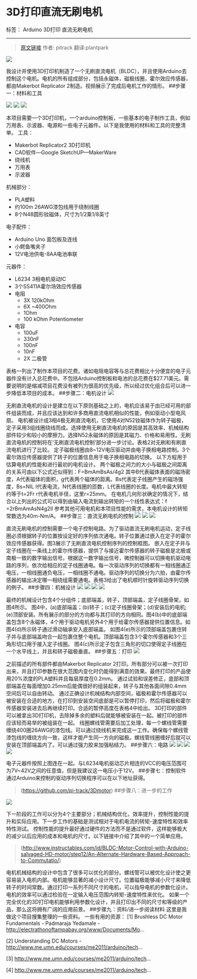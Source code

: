 # 3D打印直流无刷电机

标签： Arduino 3D打印  直流无刷电机

--- 
>[原文链接](http://makezine.com/projects/make-38-cameras-and-av/raspberry-pirate-radio/) 作者: pitrack  翻译:plantpark

![](http://doask.qiniudn.com/openbook10-3Dprint-brushless-motor-1.jpg)

我设计并使用3D打印机制造了一个无刷直流电机（BLDC），并且使用Arduino去控制这个电机。电机的所有组成部分，包括永磁体，磁极线圈，霍尔效应传感器，都由Makerbot Replicator 2制造。视频展示了完成后电机工作的情形。
##步骤一：材料和工具

![](./3Dprinter_images/2.jpg)
![](./3Dprinter_images/3.jpg)
![](./3Dprinter_images/4.jpg)

本项目需要一个3D打印机，一个arduino控制板，一些基本的电子制作工具，例如万用表、示波器、电源和一些电子元器件。以下是我使用的材料和工具的完整清单。
工具：

* Makerbot Replicator2 3D打印机
* CAD软件—Google SketchUP—MakerWare
* 绕线机
* 万用表
* 示波器

机械部分：

* PLA塑料
* 约100m 26AWG漆包线用于绕制线圈
* 8个N48圆形钕磁体，尺寸为1/2乘1/8英寸

电子配件：

* Arduino Uno 面包板及连线
* 小鳄鱼嘴夹子
* 12V电池供电-8AA电池串联

元器件：

* L6234 3相电机驱动IC
* 3个SS411A霍尔场效应传感器
* 电阻
  * 3X 120kOhm
  * 6X ~400Ohm
  * 1Ohm
  * 100 kOhm Potentiometer
* 电容
  * 100uF
  * 330nF
  * 100nF
  * 10nF
  * 2X 二极管
  
表格一列出了制作本项目的花费。诸如电阻电容等与总花费相比十分便宜的电子元器件没有计入总花费中。不包括Arduino控制板和电池的总花费在$27.71美元。需要说明的是缩减项目花费没有被列为很高的优先级，所以经过优化组合后可以进一步降低本项目的成本。
##步骤二：电机设计
![](./3Dprinter_images/5.jpg)

无刷直流电机的设计是建立在以下原则基础之上的，电机应该易于由已经可用的部件组装而成，并且应该达到和许多商用直流电机相似的性能，例如驱动小型电风扇。
电机被设计成3相4极无刷直流电机，它使用4对N52钕磁体作为转子磁极，定子采用3组线圈绕线而成。选择使用无刷直流电机的原因是其高效率、机械结构部件较少和较小的摩擦力。选择N52永磁体的原因是其磁力、价格和易用性。无刷直流电机的控制将在‘无刷直流电机控制’部分进一步讨论。表格2对无刷和有刷直流电机进行了比较。
定子磁极线圈由8~12V电压驱动并由电子换相电路控制。3个霍尔效应传感器提供了转子的位置信息用于电子换相电路的切换。
以下方程用于估算电机的性能和进行最初的电机设计。
两个磁极之间力的大小与磁极之间距离的关系可由以下公式近似得到：F=BmAmBsAs/4g2
其中B代表磁体表面的磁场密度，A代表磁体的面积，g代表两个磁体的距离。Bs代表定子线圈产生的磁场强度，Bs=NIL
I代表电流，N代表线圈的匝数，L代表线圈的长度。电机中最大转矩约等于t=2Fr
r代表电机半径，这里r=25mm。
在电机几何形状确定的情况下，结合以上列出的公式可以得到由输入电流到输出转矩的一个线性表达式：f =2rBmAmAsN4g2lI
参考其他可用电机和本项目性能的需求，本电机设计的转矩常数选为40m-Nm/A。
##步骤三：直流无刷电机的控制
![](./3Dprinter_images/6.jpg)
![](./3Dprinter_images/7.jpg)
![](./3Dprinter_images/8.jpg)

直流无刷电机的控制需要一个电子控制电路。为了驱动直流无刷电机运动，定子线圈必须根据转子的位置按设定好的序列依次通电。转子位置通过嵌入在定子的霍尔效应传感器获得。图3展示了无刷直流电机控制序列的控制框图。
嵌入在定子并与定子线圈在一条线上的霍尔传感器，提供了与接近霍尔传感器的转子磁极是北极或南极一致的数字输出信号。根据这一数字输出信号，微控制器可以切换电机驱动电路的序列，依次给相应的定子线圈通电。每一次驱动序列的切换都有一相线圈通正电压，一相线圈通负电压，一相线圈不通电。驱动序列的切换分为六拍，由霍尔传感器的输出决定哪一相绕组需要通电。表格3给出了电机顺时针旋转驱动序列切换的例子。
##步骤四：机械设计
![](./3Dprinter_images/9.jpg)
![](./3Dprinter_images/10.jpg)
![](./3Dprinter_images/11.jpg)
![](./3Dprinter_images/12.jpg)

最终的机械设计包含4个分组件；底部端盖，转子，顶部端盖，定子线圈骨架，如图4所示。
图4中，(a)底部端盖；(b)转子；(c)定子线圈骨架；(d)安装后的电机;(e)顶部安装。所有展示的部分的方向都与其打印的方向相同。图4(b)中的底部端盖包含8个永磁体，4个用于驱动电机另外4个用于给霍尔传感器提供位置信息。如图4(d)所示转子通过滑动轴承安入底部端盖。
如图4(e)所示的顶部端盖包裹住转子并与底部端盖吻合一起包裹住整个电机。顶部端盖包含3个霍尔传感器和3个三角形切口用于接入定子线圈。
图4(c)所示定子包含三角形的切口使得定子线圈在一个水平线上，并且和转子磁极垂直。
##步骤五：打印
![](./3Dprinter_images/13.jpg)

之前描述的所有部件都由Makerbot Replicator 2打印。所有部分可以被一次打印出来，并且打印参数在很大范围内变化时仍能得到满意的效果。最终打印的产品使用20%浓度的PLA塑料并且每层厚度在0.2mm。
通过试验和误差修正，底部和顶部端盖在每面增加0.25mm后能偶很好的组装起来，转子与其他各面间隙0.4mm空间后可以自由转动。
通过正确设计机械结构内部空间，磁极和霍尔传感器可以被安装在合适的地方，在打印到安装空间底部是可以暂停打印，然后将磁极和霍尔传感器安装进去后再继续打印。合适的暂停高度在表格4中给出。
3D打印的部件可以被拿出3D打印机，去除掉多余的塑料后就能够被安装在一起。被打印的部件应该轻而易举的被组装在一起。
线圈螺线管需要后加工处理，每一个螺线管需要缠绕400圈26AWG的漆包线。可以通过绕线机来完成这一工作。确保每个螺线管漆包线的缠绕方向一致，这样才能产生同一方向的磁极。螺线管线圈缠好后就可以安装在顶部端盖内了。可以通过强力胶来加强粘结力。
##步骤六：电路
![](./3Dprinter_images/14.jpg)
![](./3Dprinter_images/15.jpg)
![](./3Dprinter_images/16.jpg)
![](./3Dprinter_images/17.jpg)

电子元器件按照上图连在一起。与L6234电机驱动芯片相连的VCC的电压范围可为7V~42V之间的任意值，但是我建议这一电压小于12V。
##步骤七：控制软件
通过Arduino来控制的驱动序列切换程序可以在以下地址获得。
>(https://github.com/pi-track/3Dmotor)
##步骤八：进一步的工作

![](./3Dprinter_images/18.jpg)

下一阶段的工作可以分为4个主要部分；机械结构优化，效率提升，控制性能的提升和实际应用。下一步工作的基础是测试相对于电机电流的转矩-速度特性和效率特性测试。
控制性能的提升最好通过硬件的方法而不是通过软件，这样能够极大的减少以后应用的成本和电机的尺寸。以下链接中介绍了其中的一个简单应用。
>(http://www.instructables.com/id/BLDC-Motor-Control-with-Arduino-salvaged-HD-motor/step12/An-Alternate-Hardware-Based-Approach-to-Commutatio/)

电机机械结构的设计中包含了很多可以优化的部分。螺线管可以被优化设计使之更容易装入电机内部。电机能够显著的减小设计尺寸。位置磁极能够减小尺寸来降低转子的时间常数。通过打印一系列不同尺寸的电机，可以指导电机的参数化设计。
电机的效率可以通过检验在一定输入电压范围内转矩-速度特性来优化。
如果一个完全优化的3D打印电机能够利用参数化设计，并且打印出不同的尺寸和等级的产品，那么这将拥有广阔的应用前景。
##步骤九：资料/进一步阅读材料
这里是我做这个项目搜集整理的一些资料。
一些有用的资源：
[1] Brushless DC Motor Fundamentals - Padmaraja Yedamale - http://electrathonoftampabay.org/www/Documents/Mo...

[2] Understanding DC Motors - http://www.me.umn.edu/courses/me2011/arduino/tech...

[3] http://www.me.umn.edu/courses/me2011/arduino/tech...

[4] http://www.me.umn.edu/courses/me2011/arduino/tech...

